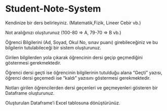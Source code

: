 # Student-Note-System

Kendinize bir ders belirleyiniz. (Matematik,Fizik, Lineer Cebir vb.)

Not aralığınızı oluşturunuz (100-80 ⇒ A, 79-70 ⇒ B vb.)

Öğrenci Bilgilerini (Ad, Soyad, Okul No, sınav puanı) girebileceğiniz ve bu bilgilerin tutulabileceği bir sistem oluşturunuz.

Girilen bilgilerden yola çıkarak öğrencinin dersi geçip geçmediğini göstermesi gerekmektedir.

Öğrenci dersi geçti ise öğrencinin bilgilerinin tutulduğu alana “Geçti” yazısı, öğrenci dersi geçemedi ise “kaldı” yazısını göstermesi gerekmektedir.

Notları girilen öğrencilerden dersi geçenleri ve geçmeyenleri gösteren bir Dataframe oluşturunuz. 

Oluşturulan Dataframe’i Excel tablosuna dönüştürünüz.

